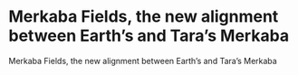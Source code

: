 # Merkaba Fields, the new alignment between Earth’s and Tara’s Merkaba

Merkaba Fields, the new alignment between Earth’s and Tara’s Merkaba